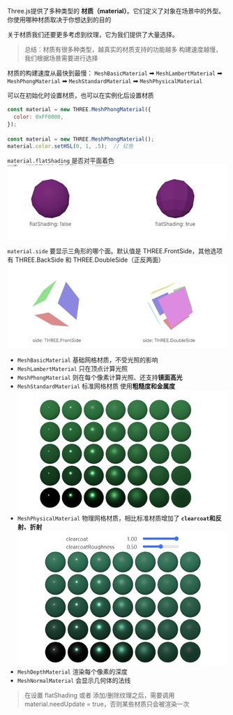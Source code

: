 Three.js提供了多种类型的 **材质（material）**。它们定义了对象在场景中的外型。你使用哪种材质取决于你想达到的目的

关于材质我们还要更多考虑到纹理，它为我们提供了大量选择。

> 总结：材质有很多种类型，越真实的材质支持的功能越多 构建速度越慢，我们根据场景需要进行选择

材质的构建速度从最快到最慢： `MeshBasicMaterial` ➡ `MeshLambertMaterial` ➡ `MeshPhongMaterial` ➡ `MeshStandardMaterial` ➡ `MeshPhysicalMaterial`

可以在初始化时设置材质，也可以在实例化后设置材质
```js
const material = new THREE.MeshPhongMaterial({
  color: 0xFF0000,
});

const material = new THREE.MeshPhongMaterial();
material.color.setHSL(0, 1, .5);  // 红色
```

`material.flatShading` 是否对平面着色
![alt text](image.png)

`material.side` 要显示三角形的哪个面。默认值是 THREE.FrontSide，其他选项有 THREE.BackSide 和 THREE.DoubleSide（正反两面）
![alt text](image-1.png)

* `MeshBasicMaterial` 基础网格材质，不受光照的影响
* `MeshLambertMaterial` 只在顶点计算光照
* `MeshPhongMaterial` 则在每个像素计算光照、还支持**镜面高光**
* `MeshStandardMaterial` 标准网格材质 使用**粗糙度和金属度**
![alt text](image-3.png)
* `MeshPhysicalMaterial` 物理网格材质，相比标准材质增加了 **`clearcoat`和反射、折射**
![alt text](image-2.png)
* `MeshDepthMaterial` 渲染每个像素的深度
* `MeshNormalMaterial` 会显示几何体的法线

> 在设置 flatShading 或者 添加/删除纹理之后，需要调用material.needUpdate = true，否则某些材质只会被渲染一次
